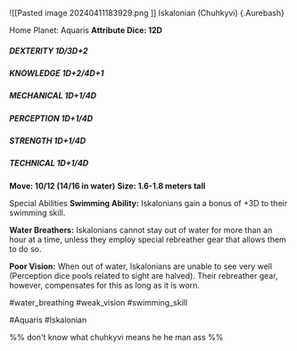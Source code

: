 ![[Pasted image 20240411183929.png ]]
Iskalonian (Chuhkyvi) {.Aurebash}

Home Planet: Aquaris
**Attribute Dice: 12D**
##### DEXTERITY 1D/3D+2
##### KNOWLEDGE 1D+2/4D+1
##### MECHANICAL 1D+1/4D
##### PERCEPTION 1D+1/4D
##### STRENGTH 1D+1/4D
##### TECHNICAL 1D+1/4D
**Move: 10/12 (14/16 in water)**
**Size: 1.6-1.8 meters tall**

Special Abilities
**Swimming Ability:** Iskalonians gain a bonus of +3D to their swimming skill.

**Water Breathers:** Iskalonians cannot stay out of water for more than an hour at a time, unless they employ special rebreather gear that allows them to do so.

**Poor Vision:** When out of water, Iskalonians are unable to see very well (Perception dice pools related to sight are halved). Their rebreather gear, however, compensates for this as long as it is worn.

#water_breathing #weak_vision 
#swimming_skill 

#Aquaris #Iskalonian

%%  don't know what chuhkyvi means
he he man ass %%